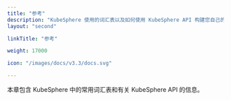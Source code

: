 ```yaml
---
title: "参考"
description: "KubeSphere 使用的词汇表以及如何使用 KubeSphere API 构建您自己的应用程序"
layout: "second"

linkTitle: "参考"

weight: 17000

icon: "/images/docs/v3.3/docs.svg"

---
```


本章包含 KubeSphere 中的常用词汇表和有关 KubeSphere API 的信息。

